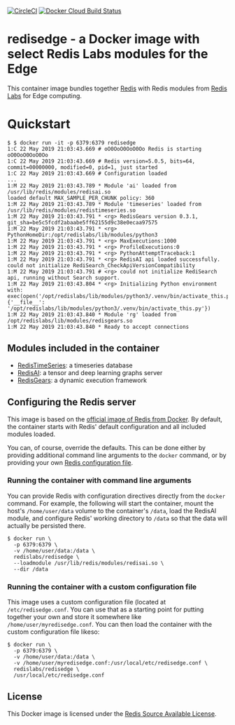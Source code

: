 [![CircleCI](https://circleci.com/gh/RedisLabsModules/RedisEdge/tree/master.svg?style=svg)](https://circleci.com/gh/RedisLabsModules/RedisEdge/tree/master)
[![Docker Cloud Build Status](https://img.shields.io/docker/cloud/build/redislabs/redisedge.svg)](https://hub.docker.com/r/redislabs/redisedge/builds/)

# redisedge - a Docker image with select Redis Labs modules for the Edge

This container image bundles together [Redis](https://redis.io) with Redis modules from [Redis Labs](https://redislabs.com) for Edge computing.

# Quickstart

```text
$ $ docker run -it -p 6379:6379 redisedge
1:C 22 May 2019 21:03:43.669 # oO0OoO0OoO0Oo Redis is starting oO0OoO0OoO0Oo
1:C 22 May 2019 21:03:43.669 # Redis version=5.0.5, bits=64, commit=00000000, modified=0, pid=1, just started
1:C 22 May 2019 21:03:43.669 # Configuration loaded
...
1:M 22 May 2019 21:03:43.789 * Module 'ai' loaded from /usr/lib/redis/modules/redisai.so
loaded default MAX_SAMPLE_PER_CHUNK policy: 360
1:M 22 May 2019 21:03:43.789 * Module 'timeseries' loaded from /usr/lib/redis/modules/redistimeseries.so
1:M 22 May 2019 21:03:43.791 * <rg> RedisGears version 0.3.1, git_sha=be5c5fcdf2abaabe5ff62155d9c38e0ecaa97575
1:M 22 May 2019 21:03:43.791 * <rg> PythonHomeDir:/opt/redislabs/lib/modules/python3
1:M 22 May 2019 21:03:43.791 * <rg> MaxExecutions:1000
1:M 22 May 2019 21:03:43.791 * <rg> ProfileExecutions:0
1:M 22 May 2019 21:03:43.791 * <rg> PythonAttemptTraceback:1
1:M 22 May 2019 21:03:43.791 * <rg> RedisAI api loaded successfully.
could not initialize RediSearch_CheckApiVersionCompatibility
1:M 22 May 2019 21:03:43.791 # <rg> could not initialize RediSearch api, running without Search support.
1:M 22 May 2019 21:03:43.804 * <rg> Initializing Python environment with: exec(open('/opt/redislabs/lib/modules/python3/.venv/bin/activate_this.py').read(), {'__file__': '/opt/redislabs/lib/modules/python3/.venv/bin/activate_this.py'})
1:M 22 May 2019 21:03:43.840 * Module 'rg' loaded from /opt/redislabs/lib/modules/redisgears.so
1:M 22 May 2019 21:03:43.840 * Ready to accept connections
```

## Modules included in the container

* [RedisTimeSeries](https://oss.redislabs.com/redistimeseries/): a timeseries database
* [RedisAI](https://oss.redislabs.com/redisai/): a tensor and deep learning graphs server
* [RedisGears](https://oss.redislabs.com/redisgears/): a dynamic execution framework

## Configuring the Redis server

This image is based on the [official image of Redis from Docker](https://hub.docker.com/_/redis/). By default, the container starts with Redis' default configuration and all included modules loaded.

You can, of course, override the defaults. This can be done either by providing additional command line arguments to the `docker` command, or by providing your own [Redis configuration file](http://download.redis.io/redis-stable/redis.conf).

### Running the container with command line arguments

You can provide Redis with configuration directives directly from the `docker` command. For example, the following will start the container, mount the host's `/home/user/data` volume to the container's `/data`, load the RedisAI module, and configure Redis' working directory to `/data` so that the data will actually be persisted there.

```text
$ docker run \
  -p 6379:6379 \
  -v /home/user/data:/data \
  redislabs/redisedge \
  --loadmodule /usr/lib/redis/modules/redisai.so \
  --dir /data
```

### Running the container with a custom configuration file

This image uses a custom configuration file (located at `/etc/redisedge.conf`. You can use that as a starting point for putting together your own and store it somewhere like `/home/user/myredisedge.conf`. You can then load the container with the custom configuration file likeso:

```text
$ docker run \
  -p 6379:6379 \
  -v /home/user/data:/data \
  -v /home/user/myredisedge.conf:/usr/local/etc/redisedge.conf \
  redislabs/redisedge \
  /usr/local/etc/redisedge.conf
```

## License

This Docker image is licensed under the [Redis Source Available License](https://github.com/RedisLabsModules/licenses/).

